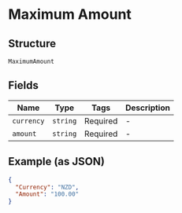 
# Maximum Amount

## Structure

`MaximumAmount`

## Fields

| Name | Type | Tags | Description |
|  --- | --- | --- | --- |
| `currency` | `string` | Required | - |
| `amount` | `string` | Required | - |

## Example (as JSON)

```json
{
  "Currency": "NZD",
  "Amount": "100.00"
}
```

